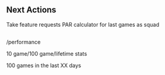 ## Next Actions

Take feature requests
PAR calculator for last games as squad

##
/performance

10 game/100 game/lifetime stats

100 games in the last XX days

